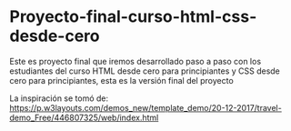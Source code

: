 # Proyecto-final-curso-html-css-desde-cero
Este es proyecto final que iremos desarrollado paso a paso con los estudiantes del curso HTML desde cero para principiantes y CSS desde cero para principiantes, esta es la versión final del proyecto

La inspiración se tomó de: https://p.w3layouts.com/demos_new/template_demo/20-12-2017/travel-demo_Free/446807325/web/index.html
